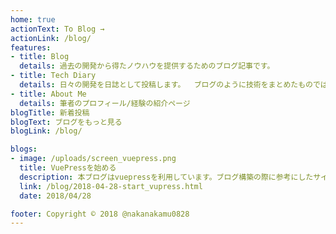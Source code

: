 ```yaml
---
home: true
actionText: To Blog →
actionLink: /blog/
features:
- title: Blog
  details: 過去の開発から得たノウハウを提供するためのブログ記事です。
- title: Tech Diary
  details: 日々の開発を日誌として投稿します。  ブログのように技術をまとめたものではなく、ポエムであったり技術メモを蓄積していくものです。
- title: About Me
  details: 筆者のプロフィール/経験の紹介ページ
blogTitle: 新着投稿
blogText: ブログをもっと見る
blogLink: /blog/

blogs:
- image: /uploads/screen_vuepress.png
  title: VuePressを始める
  description: 本ブログはvuepressを利用しています。ブログ構築の際に参考にしたサイトなど参考文献としてまとめます
  link: /blog/2018-04-28-start_vupress.html
  date: 2018/04/28

footer: Copyright © 2018 @nakanakamu0828
---
```


<TwitterTimeline/>
